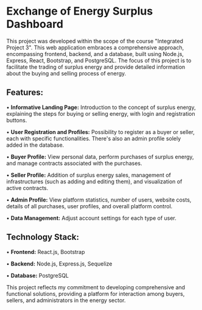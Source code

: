 # Exchange of Energy Surplus Dashboard

This project was developed within the scope of the course "Integrated Project 3". This web application embraces a comprehensive approach, encompassing frontend, backend, and a database, built using Node.js, Express, React, Bootstrap, and PostgreSQL. The focus of this project is to facilitate the trading of surplus energy and provide detailed information about the buying and selling process of energy.

## Features:

• **Informative Landing Page:** Introduction to the concept of surplus energy, explaining the steps for buying or selling energy, with login and registration buttons.

• **User Registration and Profiles:** Possibility to register as a buyer or seller, each with specific functionalities. There's also an admin profile solely added in the database.

• **Buyer Profile:** View personal data, perform purchases of surplus energy, and manage contracts associated with the purchases.

• **Seller Profile:** Addition of surplus energy sales, management of infrastructures (such as adding and editing them), and visualization of active contracts.

• **Admin Profile:** View platform statistics, number of users, website costs, details of all purchases, user profiles, and overall platform control.

• **Data Management:** Adjust account settings for each type of user.

## Technology Stack:

• **Frontend:** React.js, Bootstrap

• **Backend:** Node.js, Express.js, Sequelize

• **Database:** PostgreSQL

This project reflects my commitment to developing comprehensive and functional solutions, providing a platform for interaction among buyers, sellers, and administrators in the energy sector.
